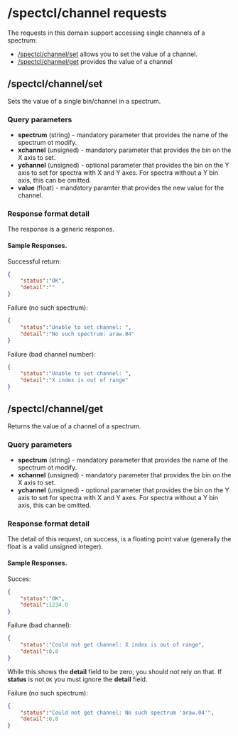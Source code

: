 # /spectcl/channel requests

The requests in this domain support accessing single channels of a spectrum:

*  [/spectcl/channel/set](#spectclchannelset) allows you to set the value of a channel.
*  [/spectcl/channel/get](#spectclchannelget) provides the value of a channel

## /spectcl/channel/set

Sets the value of a single bin/channel in  a spectrum.

### Query parameters

* **spectrum** (string) - mandatory parameter that provides the name of the spectrum ot modify.
* **xchannel** (unsigned) - mandatory parameter that provides the bin on the X axis to set.
* **ychannel** (unsigned) - optional parameter that provides the bin on the Y axis to set for spectra with X and Y axes.  For spectra without a Y bin axis, this can be omitted.
* **value** (float) - mandatory paramter that provides the new value for the channel.

### Response format detail

The response is a generic respones.

#### Sample Responses.


Successful return:

```json
{
    "status":"OK",
    "detail":""
}
```

Failure (no such spectrum):

```json
{
    "status":"Unable to set channel: ",
    "detail":"No such spectrum: araw.04"
}
```

Failure (bad channel number):

```json
{
    "status":"Unable to set channel: ",
    "detail":"X index is out of range"
}
```

## /spectcl/channel/get

Returns the value of a channel of a spectrum.

### Query parameters

* **spectrum** (string) - mandatory parameter that provides the name of the spectrum ot modify.
* **xchannel** (unsigned) - mandatory parameter that provides the bin on the X axis to set.
* **ychannel** (unsigned) - optional parameter that provides the bin on the Y axis to set for spectra with X and Y axes.  For spectra without a Y bin axis, this can be omitted.

### Response format detail
The detail of this request, on success, is a floating point value (generally the float is a valid unsigned integer).

#### Sample Responses.


Succes:
```json
{
    "status":"OK",
    "detail":1234.0
}
```

Failure (bad channel):

```json
{
    "status":"Could not get channel: X index is out of range",
    "detail":0.0
}
```
While this shows the **detail** field to be zero, you should not rely on that.  If **status** is not ```OK``` you must ignore the **detail** field.

Failure (no such spectrum):

```json
{
    "status":"Could not get channel: No such spectrum 'araw.04'",
    "detail":0.0
}